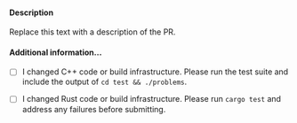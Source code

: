 #### Description

Replace this text with a description of the PR.

#### Additional information...

- [ ] I changed C++ code or build infrastructure.
  Please run the test suite and include the output of `cd test && ./problems`.

- [ ] I changed Rust code or build infrastructure.
  Please run `cargo test` and address any failures before submitting.
